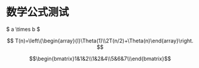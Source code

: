 
# 数学公式测试

$ a \times b $

$$ T(n)=\left\{\begin{array}{l}\Theta(1)\\2T(n/2)+\Theta(n)\end{array}\right. $$

$$\begin{bmatrix}1&1&2\\1&2&4\\5&6&7\\\end{bmatrix}$$
